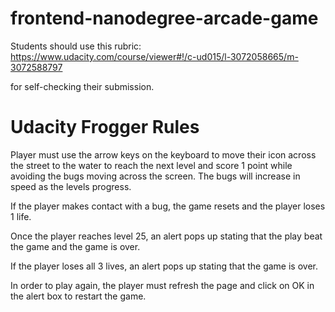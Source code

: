 frontend-nanodegree-arcade-game
===============================

Students should use this rubric: https://www.udacity.com/course/viewer#!/c-ud015/l-3072058665/m-3072588797

for self-checking their submission.

Udacity Frogger Rules
=====================
Player must use the arrow keys on the keyboard to move their icon across the street to the water to reach the next level and score 1 point while avoiding the bugs moving across the screen. The bugs will increase in speed as the levels progress.

If the player makes contact with a bug, the game resets and the player loses 1 life.

Once the player reaches level 25, an alert pops up stating that the play beat the game and the game is over.

If the player loses all 3 lives, an alert pops up stating that the game is over.

In order to play again, the player must refresh the page and click on OK in the alert box to restart the game.


